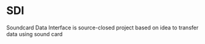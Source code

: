 # SDI
Soundcard Data Interface is source-closed project based on idea to transfer data using sound card
